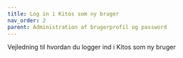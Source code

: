 ```yaml
---
title: Log in i Kitos som ny bruger
nav_order: 2
parent: Administration af brugerprofil og password
---
```

Vejledning til hvordan du logger ind i Kitos som ny bruger

